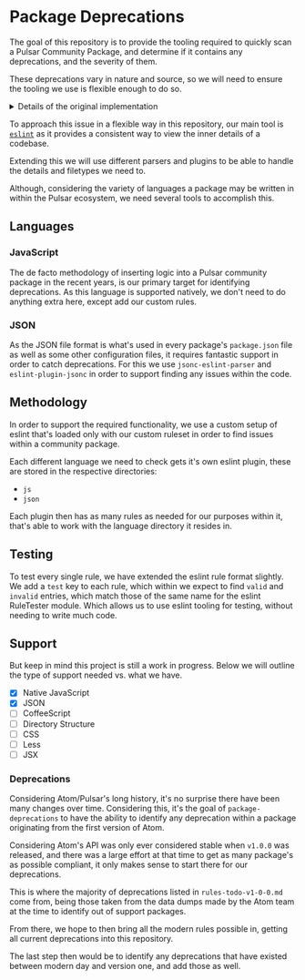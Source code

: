 # Package Deprecations

The goal of this repository is to provide the tooling required to quickly scan a Pulsar Community Package,
and determine if it contains any deprecations, and the severity of them.

These deprecations vary in nature and source, so we will need to ensure the tooling we use is flexible enough to do so.

<details>
  <summary>Details of the original implementation</summary>

Originally this repository had implemented this functionality following a codemod style.
With the basis of the behavior based on [`jscodeshift`](https://www.npmjs.com/package/jscodeshift),
with tooling like `dirshift` and `jsonshift` being created to extend this behavior to other filetypes.

But it quickly became apparent that codemods were not the right tool for this task.
Since while these tools are flexible and provide great insight into a codebase, their aim
was obviously to resolve issues in code. Not just find them.

So to that extent we had to rethink this work, to prioritize identifying issues, rather than fixing them.

If you'd like to view the original implementation details, those have been moved to the `codemod-style` dir.
</details>


To approach this issue in a flexible way in this repository, our main tool is [`eslint`](https://eslint.org/) as it provides a consistent way to view the inner details of a codebase.

Extending this we will use different parsers and plugins to be able to handle the details and filetypes we need to.

Although, considering the variety of languages a package may be written in within the Pulsar ecosystem, we need several tools to accomplish this.

## Languages

### JavaScript

The de facto methodology of inserting logic into a Pulsar community package in the recent years, is our primary target for identifying deprecations.
As this language is supported natively, we don't need to do anything extra here, except add our custom rules.

### JSON

As the JSON file format is what's used in every package's `package.json` file as well as some other configuration files, it requires fantastic support in order to catch deprecations.
For this we use `jsonc-eslint-parser` and `eslint-plugin-jsonc` in order to support finding any issues within the code.

## Methodology

In order to support the required functionality, we use a custom setup of eslint that's loaded only with our custom ruleset in order to find issues within a community package.

Each different language we need to check gets it's own eslint plugin, these are stored in the respective directories:

* `js`
* `json`

Each plugin then has as many rules as needed for our purposes within it, that's able to work with the language directory it resides in.

## Testing

To test every single rule, we have extended the eslint rule format slightly.
We add a `test` key to each rule, which within we expect to find `valid` and `invalid` entries, which match those of the same name for the eslint RuleTester module. Which allows us to use eslint tooling for testing, without needing to write much code.

## Support

But keep in mind this project is still a work in progress.
Below we will outline the type of support needed vs. what we have.

* [X] Native JavaScript
* [X] JSON
* [ ] CoffeeScript
* [ ] Directory Structure
* [ ] CSS
* [ ] Less
* [ ] JSX

### Deprecations

Considering Atom/Pulsar's long history, it's no surprise there have been many changes over time.
Considering this, it's the goal of `package-deprecations` to have the ability to identify any deprecation within a package originating from the first version of Atom.

Considering Atom's API was only ever considered stable when `v1.0.0` was released, and there was a large effort at that time to get as many package's as possible compliant, it only makes sense to start there for our deprecations.

This is where the majority of deprecations listed in `rules-todo-v1-0-0.md` come from, being those taken from the data dumps made by the Atom team at the time to identify out of support packages.

From there, we hope to then bring all the modern rules possible in, getting all current deprecations into this repository.

The last step then would be to identify any deprecations that have existed between modern day and version one, and add those as well.
